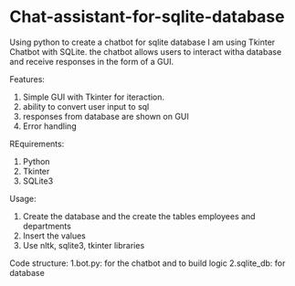 # Chat-assistant-for-sqlite-database
Using python to create a chatbot for sqlite database
I am using Tkinter Chatbot with SQLite. the chatbot allows users to interact witha database and receive responses in the form of a GUI.

Features:
1. Simple GUI with Tkinter for iteraction.
2. ability to convert user input to sql
3. responses from database are shown on GUI
4. Error handling

REquirements:
1. Python
2. Tkinter
3. SQLite3

Usage: 
1. Create the database and the create the tables employees and departments
2. Insert the values
3. Use nltk, sqlite3, tkinter libraries

Code structure:
1.bot.py: for the chatbot and to build logic
2.sqlite_db: for database 

